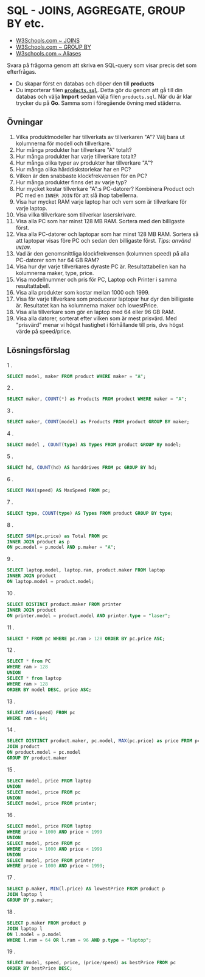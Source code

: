 # SQL - JOINS, AGGREGATE, GROUP BY etc.

* [W3Schools.com ~ JOINS](https://www.w3schools.com/sql/sql_join.asp)
* [W3Schools.com ~ GROUP BY](https://www.w3schools.com/sql/sql_groupby.asp)
* [W3schools.com ~ Aliases](https://www.w3schools.com/sql/sql_alias.asp)

Svara på frågorna genom att skriva en SQL-query som visar precis det som efterfrågas.

* Du skapar först en databas och döper den till **products**
* Du importerar filen **[`products.sql`](products.sql)**. Detta gör du genom att gå till din databas och välja **Import** sedan välja filen `products.sql`. När du är klar trycker du på **Go**. Samma som i föregående övning med städerna.


## Övningar

1. Vilka produktmodeller har tillverkats av tillverkaren "A"? Välj bara ut kolumnerna för modell och tillverkare.
2. Hur många produkter har tillverkare "A" totalt?
3. Hur många produkter har varje tillverkare totalt?
4. Hur många olika typer av produkter har tillverkare "A"?
5. Hur många olika hårddiskstorlekar har en PC?
6. Vilken är den snabbaste klockfrekvensen för en PC?
7. Hur många produkter finns det av varje typ?
8. Hur mycket kostar tillverkare "A":s PC-datorer? Kombinera Product och PC med en `INNER JOIN` för att slå ihop tabellerna.
9. Visa hur mycket RAM varje laptop har och vem som är tillverkare för varje laptop.
10. Visa vilka tillverkare som tillverkar laserskrivare.
11. Visa alla PC som har minst 128 MB RAM. Sortera med den billigaste först.
12. Visa alla PC-datorer och laptopar som har minst 128 MB RAM. Sortera så att laptopar visas före PC och sedan den billigaste först. _Tips: använd `UNION`_.
13. Vad är den genomsnittliga klockfrekvensen (kolumnen speed) på alla PC-datorer som har 64 GB RAM?
14. Visa hur dyr varje tillverkares dyraste PC är. Resultattabellen kan ha kolumnerna maker, type, price.
15. Visa modellnummer och pris för PC, Laptop och Printer i samma resultattabell.
16. Visa alla produkter som kostar mellan 1000 och 1999.
17. Visa för varje tillverkare som producerar laptopar hur dyr den billigaste är. Resultatet kan ha kolumnerna maker och lowestPrice.
18. Visa alla tillverkare som gör en laptop med 64 eller 96 GB RAM.
19. Visa alla datorer, sorterat efter vilken som är mest prisvärd. Med "prisvärd" menar vi högst hastighet i förhållande till pris, dvs högst värde på speed/price.

## Lösningsförslag

1 .
```sql
SELECT model, maker FROM product WHERE maker = "A";
```

2 .
```sql
SELECT maker, COUNT(*) as Products FROM product WHERE maker = "A";
```

3 . 
```sql
SELECT maker, COUNT(model) as Products FROM product GROUP BY maker;
```

4 . 
```sql
SELECT model , COUNT(type) AS Types FROM product GROUP By model;
```

5 . 
```sql
SELECT hd, COUNT(hd) AS harddrives FROM pc GROUP BY hd;
```

6 . 
```sql
SELECT MAX(speed) AS MaxSpeed FROM pc; 
```

7 . 
```sql
SELECT type, COUNT(type) AS Types FROM product GROUP BY type;
```

8 . 
```sql
SELECT SUM(pc.price) as Total FROM pc
INNER JOIN product as p
ON pc.model = p.model AND p.maker = "A";
```

9 .
```sql
SELECT laptop.model, laptop.ram, product.maker FROM laptop
INNER JOIN product
ON laptop.model = product.model;
```

10 .
```sql
SELECT DISTINCT product.maker FROM printer
INNER JOIN product
ON printer.model = product.model AND printer.type = "laser";
```

11 .
```sql
SELECT * FROM pc WHERE pc.ram > 128 ORDER BY pc.price ASC;
```

12 .
```sql
SELECT * from PC
WHERE ram > 128
UNION
SELECT * from laptop
WHERE ram > 128
ORDER BY model DESC, price ASC;
```

13 .
```sql
SELECT AVG(speed) FROM pc
WHERE ram = 64;
```

14 .
```sql
SELECT DISTINCT product.maker, pc.model, MAX(pc.price) as price FROM pc
JOIN product
ON product.model = pc.model
GROUP BY product.maker
```

15 .
```sql
SELECT model, price FROM laptop
UNION
SELECT model, price FROM pc
UNION
SELECT model, price FROM printer;
```

16 .
```sql
SELECT model, price FROM laptop
WHERE price > 1000 AND price < 1999
UNION
SELECT model, price FROM pc
WHERE price > 1000 AND price < 1999
UNION
SELECT model, price FROM printer
WHERE price > 1000 AND price < 1999;
```

17 .
```sql
SELECT p.maker, MIN(l.price) AS lowestPrice FROM product p
JOIN laptop l
GROUP BY p.maker;
```

18 .
```sql
SELECT p.maker FROM product p
JOIN laptop l
ON l.model = p.model
WHERE l.ram = 64 OR l.ram = 96 AND p.type = "laptop";
```

19 .
```sql
SELECT model, speed, price, (price/speed) as bestPrice FROM pc
ORDER BY bestPrice DESC;
```
